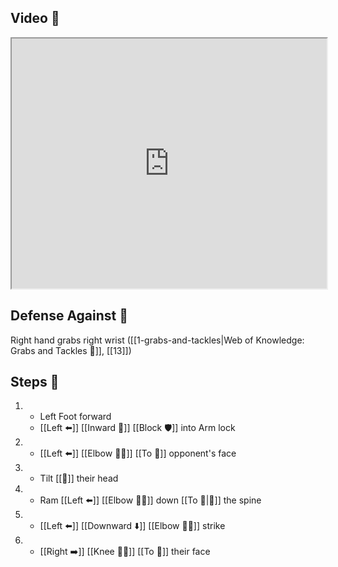 ## Video 🎥

<iframe src="https://www.youtube.com/embed/FFs9y-bd4ks" width="100%" height="400"></iframe>

## Defense Against 🤺

Right hand grabs right wrist ([[1-grabs-and-tackles|Web of Knowledge: Grabs and Tackles 🤝]], [[13]])

## Steps 👣

1. - Left Foot forward
    - [[Left ⬅️]] [[Inward 🔽]] [[Block 🛡️]] into Arm lock
2. - [[Left ⬅️]] [[Elbow 💪💥]] [[To 🎯]] opponent's face
3. - Tilt [[🎯]] their head
4. - Ram [[Left ⬅️]] [[Elbow 💪💥]] down [[To 🎯|🎯]] the spine
5. - [[Left ⬅️]] [[Downward ⬇️]] [[Elbow 💪💥]] strike
6. - [[Right ➡️]] [[Knee 🦵💥]] [[To 🎯]] their face
